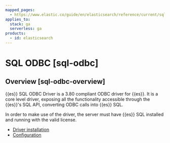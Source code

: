 ```yaml
---
mapped_pages:
  - https://www.elastic.co/guide/en/elasticsearch/reference/current/sql-odbc.html
applies_to:
  stack: ga
  serverless: ga
products:
  - id: elasticsearch
---
```


# SQL ODBC [sql-odbc]

## Overview [sql-odbc-overview]

{{es}} SQL ODBC Driver is a 3.80 compliant ODBC driver for {{es}}. It is a core level driver, exposing all the functionality accessible through the {{es}}'s SQL API, converting ODBC calls into {{es}} SQL.

In order to make use of the driver, the server must have {{es}} SQL installed and running with the valid license.

* [Driver installation](sql-odbc-installation.md)
* [Configuration](sql-odbc-setup.md)
